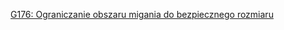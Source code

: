 [G176: Ograniczanie obszaru migania do bezpiecznego rozmiaru](https://www.w3.org/WAI/WCAG22/Techniques/general/G176)